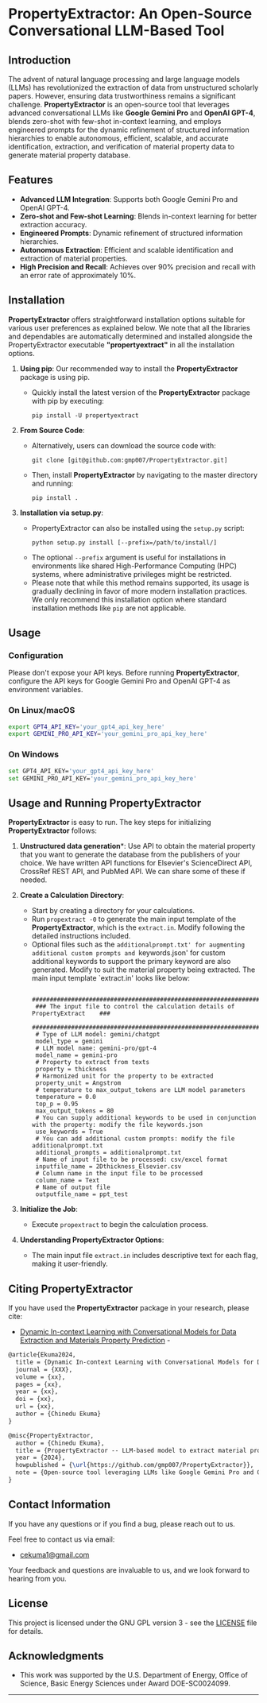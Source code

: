 # PropertyExtractor: An Open-Source Conversational LLM-Based Tool

## Introduction

The advent of natural language processing and large language models (LLMs) has revolutionized the extraction of data from unstructured scholarly papers. However, ensuring data trustworthiness remains a significant challenge. **PropertyExtractor** is an open-source tool that leverages advanced conversational LLMs like **Google Gemini Pro** and **OpenAI GPT-4**, blends zero-shot with few-shot in-context learning, and employs engineered prompts for the dynamic refinement of structured information hierarchies to enable autonomous, efficient, scalable, and accurate identification, extraction, and verification of material property data to generate material property database. 

## Features

- **Advanced LLM Integration**: Supports both Google Gemini Pro and OpenAI GPT-4.
- **Zero-shot and Few-shot Learning**: Blends in-context learning for better extraction accuracy.
- **Engineered Prompts**: Dynamic refinement of structured information hierarchies.
- **Autonomous Extraction**: Efficient and scalable identification and extraction of material properties.
- **High Precision and Recall**: Achieves over 90% precision and recall with an error rate of approximately 10%.

## Installation

**PropertyExtractor** offers straightforward installation options suitable for various user preferences as explained below. We note that all the libraries and dependables are automatically determined and installed alongside the PropertyExtractor executable **"propertyextract"** in all the installation options. 

1. **Using pip**: Our recommended way to install the **PropertyExtractor** package is using pip. 
   - Quickly install the latest version of the **PropertyExtractor** package with pip by executing: 
     ```
     pip install -U propertyextract
     ```

2. **From Source Code**:
   - Alternatively, users can download the source code with:
     ```
     git clone [git@github.com:gmp007/PropertyExtractor.git]
     ```
   - Then, install **PropertyExtractor** by navigating to the master directory and running:
     ```
     pip install .
     ```

3. **Installation via setup.py**:
   - PropertyExtractor can also be installed using the `setup.py` script:
     ```
     python setup.py install [--prefix=/path/to/install/]
     ```
   - The optional `--prefix` argument is useful for installations in environments like shared High-Performance Computing (HPC) systems, where administrative privileges might be restricted.
   - Please note that while this method remains supported, its usage is gradually declining in favor of more modern installation practices. We only recommend this installation option where standard installation methods like `pip` are not applicable.
   
## Usage

### Configuration

Please don't expose your API keys. Before running **PropertyExtractor**, configure the API keys for Google Gemini Pro and OpenAI GPT-4 as environment variables.

### On Linux/macOS

```bash
export GPT4_API_KEY='your_gpt4_api_key_here'
export GEMINI_PRO_API_KEY='your_gemini_pro_api_key_here'
```

### On Windows

```bash
set GPT4_API_KEY='your_gpt4_api_key_here'
set GEMINI_PRO_API_KEY='your_gemini_pro_api_key_here'
```
   
## Usage and Running PropertyExtractor

**PropertyExtractor** is easy to run. The key steps for initializing **PropertyExtractor** follows:

1. **Unstructured data generation***: Use API to obtain the material property that you want to generate the database from the publishers of your choice. We have written API functions for Elsevier's ScienceDirect API, CrossRef REST API, and PubMed API. We can share some of these if needed. 

2. **Create a Calculation Directory**:
   - Start by creating a directory for your calculations.
   - Run `propextract -0` to generate the main input template of the **PropertyExtractor**, which is the `extract.in`. Modify following the detailed instructions included.
   - Optional files such as the `additionalprompt.txt' for augmenting additional custom prompts and `keywords.json' for custom additional keywords to support the primary keyword are also generated. Modify to suit the material property being extracted. The main input template `extract.in' looks like below:
     ```
      ###############################################################################
      ### The input file to control the calculation details of PropertyExtract    ###
      ###############################################################################
      # Type of LLM model: gemini/chatgpt 
      model_type = gemini
      # LLM model name: gemini-pro/gpt-4
      model_name = gemini-pro
      # Property to extract from texts
      property = thickness
      # Harmonized unit for the property to be extracted
      property_unit = Angstrom
      # temperature to max_output_tokens are LLM model parameters
      temperature = 0.0
      top_p = 0.95
      max_output_tokens = 80
      # You can supply additional keywords to be used in conjunction with the property: modify the file keywords.json
      use_keywords = True
      # You can add additional custom prompts: modify the file additionalprompt.txt
      additional_prompts = additionalprompt.txt
      # Name of input file to be processed: csv/excel format     
      inputfile_name = 2Dthickness_Elsevier.csv
      # Column name in the input file to be processed
      column_name = Text
      # Name of output file
      outputfile_name = ppt_test
     ```

3. **Initialize the Job**:
   - Execute `propextract` to begin the calculation process.

5. **Understanding PropertyExtractor Options**:
   - The main input file `extract.in` includes descriptive text for each flag, making it user-friendly.

## Citing PropertyExtractor
If you have used the **PropertyExtractor** package in your research, please cite:
  - [Dynamic In-context Learning with Conversational Models for Data Extraction and Materials Property Prediction](https://doi.org/xxxx) - 

```latex
@article{Ekuma2024,
  title = {Dynamic In-context Learning with Conversational Models for Data Extraction and Materials Property Prediction},
  journal = {XXX},
  volume = {xx},
  pages = {xx},
  year = {xx},
  doi = {xx},
  url = {xx},
  author = {Chinedu Ekuma}
}
```

```latex
@misc{PropertyExtractor,
  author = {Chinedu Ekuma},
  title = {PropertyExtractor -- LLM-based model to extract material property from unstructured dataset},
  year = {2024},
  howpublished = {\url{https://github.com/gmp007/PropertyExtractor}},
  note = {Open-source tool leveraging LLMs like Google Gemini Pro and OpenAI GPT-4 for material property extraction},
}
```



## Contact Information
If you have any questions or if you find a bug, please reach out to us. 

Feel free to contact us via email:
- [cekuma1@gmail.com](mailto:cekuma1@gmail.com)

Your feedback and questions are invaluable to us, and we look forward to hearing from you.

## License

This project is licensed under the GNU GPL version 3 - see the [LICENSE](LICENSE) file for details.

## Acknowledgments

- This work was supported by the U.S. Department of Energy, Office of Science, Basic Energy Sciences under Award DOE-SC0024099.

---

